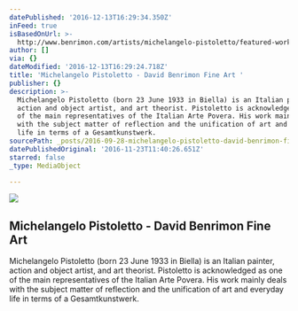 ```yaml
---
datePublished: '2016-12-13T16:29:34.350Z'
inFeed: true
isBasedOnUrl: >-
  http://www.benrimon.com/artists/michelangelo-pistoletto/featured-works?view=slider#2
author: []
via: {}
dateModified: '2016-12-13T16:29:24.718Z'
title: 'Michelangelo Pistoletto - David Benrimon Fine Art '
publisher: {}
description: >-
  Michelangelo Pistoletto (born 23 June 1933 in Biella) is an Italian painter,
  action and object artist, and art theorist. Pistoletto is acknowledged as one
  of the main representatives of the Italian Arte Povera. His work mainly deals
  with the subject matter of reflection and the unification of art and everyday
  life in terms of a Gesamtkunstwerk.
sourcePath: _posts/2016-09-28-michelangelo-pistoletto-david-benrimon-fine-art.md
datePublishedOriginal: '2016-11-23T11:40:26.651Z'
starred: false
_type: MediaObject

---
```

<article style=""><img src="https://imgflo.herokuapp.com/graph/2b2431f8e7ba7b0/4c4d313c143d32c818b23ce6e5408b47/noop.jpeg?input=https%3A%2F%2Fs3.amazonaws.com%2Ffiles.collageplatform.com.prod%2Fimage_cache%2F1010x580_fit%2F54188ee109a72c022291c1d0%2Fd6718db67cae5589a08a3552609e5d43.jpeg" /><h1>Michelangelo Pistoletto - David Benrimon Fine Art </h1><p>Michelangelo Pistoletto (born 23 June 1933 in Biella) is an Italian painter, action and object artist, and art theorist. Pistoletto is acknowledged as one of the main representatives of the Italian Arte Povera. His work mainly deals with the subject matter of reflection and the unification of art and everyday life in terms of a Gesamtkunstwerk.</p></article>